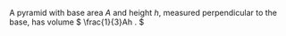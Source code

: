 A pyramid with base area $A$ and height $h$, measured perpendicular to
the base, has volume $ \frac{1}{3}Ah . $
